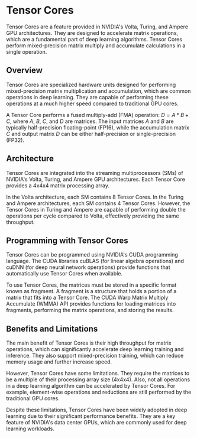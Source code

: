 # Tensor Cores

Tensor Cores are a feature provided in NVIDIA's Volta, Turing, and Ampere GPU architectures. They are designed to accelerate matrix operations, which are a fundamental part of deep learning algorithms. Tensor Cores perform mixed-precision matrix multiply and accumulate calculations in a single operation.

## Overview

Tensor Cores are specialized hardware units designed for performing mixed-precision matrix multiplication and accumulation, which are common operations in deep learning. They are capable of performing these operations at a much higher speed compared to traditional GPU cores.

A Tensor Core performs a fused multiply-add (FMA) operation: $D = A * B + C$, where $A$, $B$, $C$, and $D$ are matrices. The input matrices $A$ and $B$ are typically half-precision floating-point (FP16), while the accumulation matrix $C$ and output matrix $D$ can be either half-precision or single-precision (FP32).

## Architecture

Tensor Cores are integrated into the streaming multiprocessors (SMs) of NVIDIA's Volta, Turing, and Ampere GPU architectures. Each Tensor Core provides a 4x4x4 matrix processing array.

In the Volta architecture, each SM contains 8 Tensor Cores. In the Turing and Ampere architectures, each SM contains 4 Tensor Cores. However, the Tensor Cores in Turing and Ampere are capable of performing double the operations per cycle compared to Volta, effectively providing the same throughput.

## Programming with Tensor Cores

Tensor Cores can be programmed using NVIDIA's CUDA programming language. The CUDA libraries cuBLAS (for linear algebra operations) and cuDNN (for deep neural network operations) provide functions that automatically use Tensor Cores when available.

To use Tensor Cores, the matrices must be stored in a specific format known as fragment. A fragment is a structure that holds a portion of a matrix that fits into a Tensor Core. The CUDA Warp Matrix Multiply Accumulate (WMMA) API provides functions for loading matrices into fragments, performing the matrix operations, and storing the results.

## Benefits and Limitations

The main benefit of Tensor Cores is their high throughput for matrix operations, which can significantly accelerate deep learning training and inference. They also support mixed-precision training, which can reduce memory usage and further increase speed.

However, Tensor Cores have some limitations. They require the matrices to be a multiple of their processing array size (4x4x4). Also, not all operations in a deep learning algorithm can be accelerated by Tensor Cores. For example, element-wise operations and reductions are still performed by the traditional GPU cores.

Despite these limitations, Tensor Cores have been widely adopted in deep learning due to their significant performance benefits. They are a key feature of NVIDIA's data center GPUs, which are commonly used for deep learning workloads.
